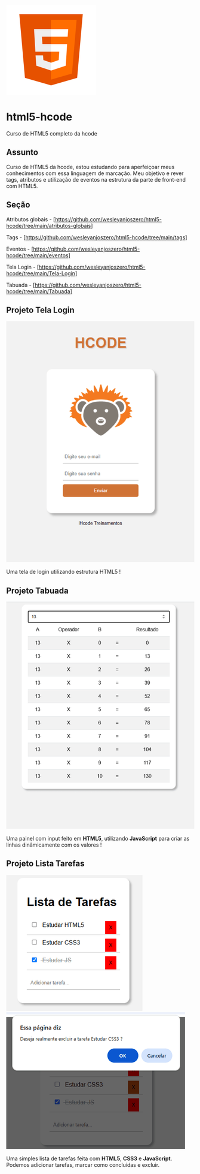 ![logotipo html5](./image/html5-240.png)

# html5-hcode
Curso de HTML5 completo da hcode

## Assunto
Curso de HTML5 da hcode, estou estudando para aperfeiçoar meus conhecimentos com essa linguagem de marcação. Meu objetivo e rever tags, atributos e utilização de eventos na estrutura da parte de front-end com HTML5.

## Seção
Atributos globais - [https://github.com/wesleyanjoszero/html5-hcode/tree/main/atributos-globais]

Tags - [https://github.com/wesleyanjoszero/html5-hcode/tree/main/tags]

Eventos - [https://github.com/wesleyanjoszero/html5-hcode/tree/main/eventos]

Tela Login - [https://github.com/wesleyanjoszero/html5-hcode/tree/main/Tela-Login]

Tabuada - [https://github.com/wesleyanjoszero/html5-hcode/tree/main/Tabuada]

## Projeto Tela Login
![Projeto Tela Login HTML5](./image/Tela-Login.png)

Uma tela de login utilizando estrutura HTML5 !

## Projeto Tabuada
![Projeto Tabuada HTML5](./image/Tabuada.png)

Uma painel com input feito em __HTML5__, utilizando __JavaScript__ para criar as linhas dinâmicamente com os valores !

## Projeto Lista Tarefas
![Projeto Lista Tarefas HTML5](./image/lista-tarefa-1.png)
![Projeto Lista Tarefas HTML5](./image/lista-tarefa-2.png)

Uma simples lista de tarefas feita com __HTML5__, __CSS3__ e __JavaScript__. Podemos adicionar tarefas, marcar como concluídas e excluir.
